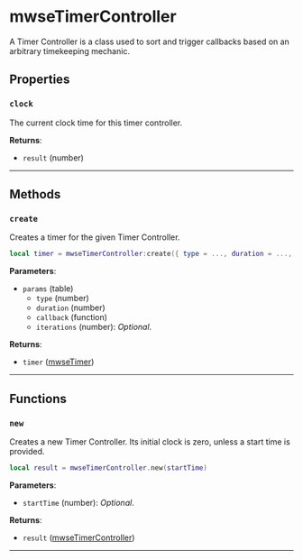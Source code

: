 # mwseTimerController

A Timer Controller is a class used to sort and trigger callbacks based on an arbitrary timekeeping mechanic.

## Properties

### `clock`

The current clock time for this timer controller.

**Returns**:

* `result` (number)

***

## Methods

### `create`

Creates a timer for the given Timer Controller.

```lua
local timer = mwseTimerController:create({ type = ..., duration = ..., callback = ..., iterations = ... })
```

**Parameters**:

* `params` (table)
	* `type` (number)
	* `duration` (number)
	* `callback` (function)
	* `iterations` (number): *Optional*.

**Returns**:

* `timer` ([mwseTimer](../../types/mwseTimer))

***

## Functions

### `new`

Creates a new Timer Controller. Its initial clock is zero, unless a start time is provided.

```lua
local result = mwseTimerController.new(startTime)
```

**Parameters**:

* `startTime` (number): *Optional*.

**Returns**:

* `result` ([mwseTimerController](../../types/mwseTimerController))

***

